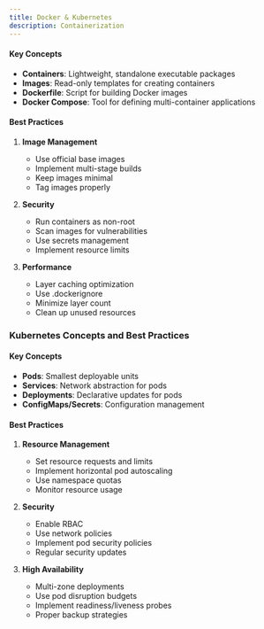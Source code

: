 ```yaml
---
title: Docker & Kubernetes
description: Containerization
---
```



#### Key Concepts
- **Containers**: Lightweight, standalone executable packages
- **Images**: Read-only templates for creating containers
- **Dockerfile**: Script for building Docker images
- **Docker Compose**: Tool for defining multi-container applications

#### Best Practices
1. **Image Management**
   - Use official base images
   - Implement multi-stage builds
   - Keep images minimal
   - Tag images properly

2. **Security**
   - Run containers as non-root
   - Scan images for vulnerabilities
   - Use secrets management
   - Implement resource limits

3. **Performance**
   - Layer caching optimization
   - Use .dockerignore
   - Minimize layer count
   - Clean up unused resources

### Kubernetes Concepts and Best Practices

#### Key Concepts
- **Pods**: Smallest deployable units
- **Services**: Network abstraction for pods
- **Deployments**: Declarative updates for pods
- **ConfigMaps/Secrets**: Configuration management

#### Best Practices
1. **Resource Management**
   - Set resource requests and limits
   - Implement horizontal pod autoscaling
   - Use namespace quotas
   - Monitor resource usage

2. **Security**
   - Enable RBAC
   - Use network policies
   - Implement pod security policies
   - Regular security updates

3. **High Availability**
   - Multi-zone deployments
   - Use pod disruption budgets
   - Implement readiness/liveness probes
   - Proper backup strategies
